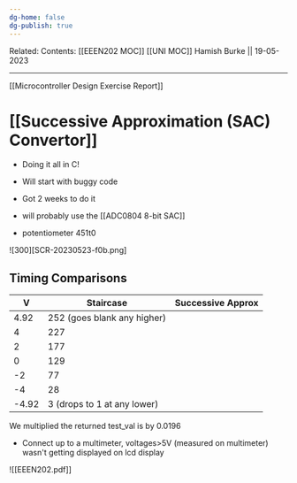 ```yaml
---
dg-home: false
dg-publish: true
---
```

Related: 
Contents: [[EEEN202 MOC]]
[[UNI MOC]]
Hamish Burke || 19-05-2023
***

[[Microcontroller Design Exercise Report]]


# [[Successive Approximation (SAC) Convertor]]

- Doing it all in C!
- Will start with buggy code
- Got 2 weeks to do it
- will probably use the [[ADC0804 8-bit SAC]]

- potentiometer 451t0


![300][SCR-20230523-f0b.png]

## Timing Comparisons

| V     | Staircase                   | Successive Approx |
| ----- | --------------------------- | ----------------- |
| 4.92  | 252 (goes blank any higher) |                   |
| 4     | 227                         |                   |
| 2     | 177                         |                   |
| 0     | 129                         |                   |
| -2    | 77                          |                   |
| -4    | 28                          |                   |
| -4.92 | 3 (drops to 1 at any lower) |                   |

We multiplied the returned test_val is by 0.0196
- Connect up to a multimeter, voltages>5V (measured on multimeter) wasn't getting displayed on lcd display


![[EEEN202.pdf]]
